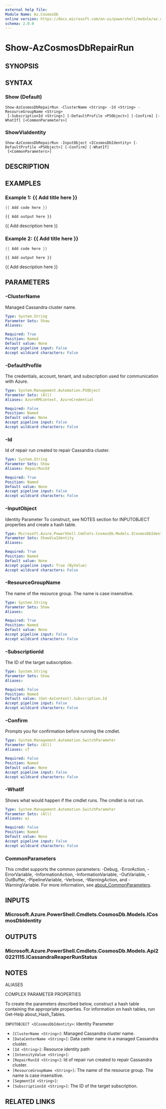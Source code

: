 ```yaml
---
external help file:
Module Name: Az.CosmosDb
online version: https://docs.microsoft.com/en-us/powershell/module/az.cosmosdb/show-azcosmosdbrepairrun
schema: 2.0.0
---
```


# Show-AzCosmosDbRepairRun

## SYNOPSIS


## SYNTAX

### Show (Default)
```
Show-AzCosmosDbRepairRun -ClusterName <String> -Id <String> -ResourceGroupName <String>
 [-SubscriptionId <String>] [-DefaultProfile <PSObject>] [-Confirm] [-WhatIf] [<CommonParameters>]
```

### ShowViaIdentity
```
Show-AzCosmosDbRepairRun -InputObject <ICosmosDbIdentity> [-DefaultProfile <PSObject>] [-Confirm] [-WhatIf]
 [<CommonParameters>]
```

## DESCRIPTION


## EXAMPLES

### Example 1: {{ Add title here }}
```powershell
{{ Add code here }}
```

```output
{{ Add output here }}
```

{{ Add description here }}

### Example 2: {{ Add title here }}
```powershell
{{ Add code here }}
```

```output
{{ Add output here }}
```

{{ Add description here }}

## PARAMETERS

### -ClusterName
Managed Cassandra cluster name.

```yaml
Type: System.String
Parameter Sets: Show
Aliases:

Required: True
Position: Named
Default value: None
Accept pipeline input: False
Accept wildcard characters: False
```

### -DefaultProfile
The credentials, account, tenant, and subscription used for communication with Azure.

```yaml
Type: System.Management.Automation.PSObject
Parameter Sets: (All)
Aliases: AzureRMContext, AzureCredential

Required: False
Position: Named
Default value: None
Accept pipeline input: False
Accept wildcard characters: False
```

### -Id
Id of repair run created to repair Cassandra cluster.

```yaml
Type: System.String
Parameter Sets: Show
Aliases: RepairRunId

Required: True
Position: Named
Default value: None
Accept pipeline input: False
Accept wildcard characters: False
```

### -InputObject
Identity Parameter
To construct, see NOTES section for INPUTOBJECT properties and create a hash table.

```yaml
Type: Microsoft.Azure.PowerShell.Cmdlets.CosmosDb.Models.ICosmosDbIdentity
Parameter Sets: ShowViaIdentity
Aliases:

Required: True
Position: Named
Default value: None
Accept pipeline input: True (ByValue)
Accept wildcard characters: False
```

### -ResourceGroupName
The name of the resource group.
The name is case insensitive.

```yaml
Type: System.String
Parameter Sets: Show
Aliases:

Required: True
Position: Named
Default value: None
Accept pipeline input: False
Accept wildcard characters: False
```

### -SubscriptionId
The ID of the target subscription.

```yaml
Type: System.String
Parameter Sets: Show
Aliases:

Required: False
Position: Named
Default value: (Get-AzContext).Subscription.Id
Accept pipeline input: False
Accept wildcard characters: False
```

### -Confirm
Prompts you for confirmation before running the cmdlet.

```yaml
Type: System.Management.Automation.SwitchParameter
Parameter Sets: (All)
Aliases: cf

Required: False
Position: Named
Default value: None
Accept pipeline input: False
Accept wildcard characters: False
```

### -WhatIf
Shows what would happen if the cmdlet runs.
The cmdlet is not run.

```yaml
Type: System.Management.Automation.SwitchParameter
Parameter Sets: (All)
Aliases: wi

Required: False
Position: Named
Default value: None
Accept pipeline input: False
Accept wildcard characters: False
```

### CommonParameters
This cmdlet supports the common parameters: -Debug, -ErrorAction, -ErrorVariable, -InformationAction, -InformationVariable, -OutVariable, -OutBuffer, -PipelineVariable, -Verbose, -WarningAction, and -WarningVariable. For more information, see [about_CommonParameters](http://go.microsoft.com/fwlink/?LinkID=113216).

## INPUTS

### Microsoft.Azure.PowerShell.Cmdlets.CosmosDb.Models.ICosmosDbIdentity

## OUTPUTS

### Microsoft.Azure.PowerShell.Cmdlets.CosmosDb.Models.Api20221115.ICassandraReaperRunStatus

## NOTES

ALIASES

COMPLEX PARAMETER PROPERTIES

To create the parameters described below, construct a hash table containing the appropriate properties. For information on hash tables, run Get-Help about_Hash_Tables.


`INPUTOBJECT <ICosmosDbIdentity>`: Identity Parameter
  - `[ClusterName <String>]`: Managed Cassandra cluster name.
  - `[DataCenterName <String>]`: Data center name in a managed Cassandra cluster.
  - `[Id <String>]`: Resource identity path
  - `[IntensityValue <String>]`: 
  - `[RepairRunId <String>]`: Id of repair run created to repair Cassandra cluster.
  - `[ResourceGroupName <String>]`: The name of the resource group. The name is case insensitive.
  - `[SegmentId <String>]`: 
  - `[SubscriptionId <String>]`: The ID of the target subscription.

## RELATED LINKS

